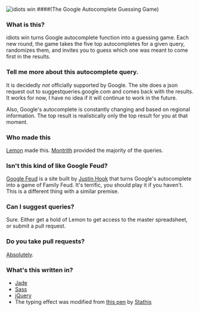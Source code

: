 ![idiots win](http://idiots.win/img/twitter-card.png)
####(The Google Autocomplete Guessing Game)

### What is this?
idiots win turns Google autocomplete function into a guessing game. Each new round, the game takes the five top autocompletes for a given query, randomizes them, and invites you to guess which one was meant to come first in the results.

### Tell me more about this autocomplete query.
It is decidedly *not* officially supported by Google. The site does a json request out to suggestqueries.google.com and comes back with the results. It works for now, I have no idea if it will continue to work in the future.

Also, Google's autocomplete is constantly changing and based on regional information. The top result is realistically only the top result for you at that moment.

### Who made this
[Lemon](https://thefpl.us/meet/lemon) made this. [Montrith](https://thefpl.us/meet/montrith) provided the majority of the queries.

### Isn't this kind of like Google Feud? 
[Google Feud](http://www.googlefeud.com/) is a site built by [Justin Hook](https://twitter.com/justinhook) that turns Google's autocomplete into a game of Family Feud. It's terrific, you should play it if you haven't. This is a different thing with a similar premise.

### Can I suggest queries?
Sure. Either get a hold of Lemon to get access to the master spreadsheet, or submit a pull request.

### Do you take pull requests?
[Absolutely](https://github.com/AhoyLemon/idiots/pull/new/gh-pages).

### What's this written in?
* [Jade](http://jade-lang.com/)
* [Sass](http://sass-lang.com/)
* [jQuery](http://jquery.com/)
* The typing effect was modified from [this pen](http://codepen.io/stathisg/pen/Bkvhg/) by [Stathis](http://codepen.io/stathisg/)
